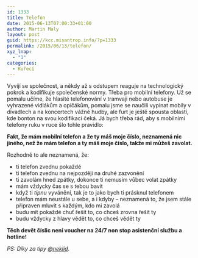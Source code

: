 ```yaml
---
id: 1333
title: Telefon
date: 2015-06-13T07:00:33+01:00
author: Martin Maly
layout: post
guid: https://kcc.misantrop.info/?p=1333
permalink: /2015/06/13/telefon/
xyz_lnap:
  - "1"
categories:
  - Kuřecí
---
```

Vyvíjí se společnost, a někdy až s odstupem reaguje na technologický pokrok a kodifikuje společenské normy. Třeba pro mobilní telefony. Už se pomalu učíme, že hlasité telefonování v tramvaji nebo autobuse je vyhrazené vidlákům a opičákům, pomalu jsme se naučili vypínat mobily v divadlech a na koncertech vážné hudby, ale furt je ještě spousta oblastí, kde bonton na svou kodifikaci čeká. Já bych třeba rád, aby s mobilními telefony ruku v ruce šlo tohle pravidlo:

 **Fakt, že mám mobilní telefon a že ty máš moje číslo, neznamená nic jiného, než že mám telefon a ty máš moje číslo, takže mi můžeš zavolat.**

Rozhodně to ale neznamená, že:

  * ti telefon zvednu pokaždé
  * ti telefon zvednu na nejpozději na druhé zazvonění
  * ti zavolám hned zpátky, dokonce ti nemusím vůbec volat zpátky
  * mám vždycky čas se s tebou bavit
  * když ti _típnu_ vyvánění, tak je to jako bych ti prásknul telefonem
  * telefon mám neustále u sebe, a i kdyby &#8211; neznamená to, že jsem stále připraven mluvit s každým, kdo mi zavolá
  * budu mít pokaždé chuť řešit to, co chceš zrovna řešit ty
  * budu vždycky z hlavy vědět to, co chceš vědět ty

**Těch devět číslic není voucher na 24/7 non stop asistenční službu a hotline!**

_PS: Díky za tipy [@neklid](https://twitter.com/neklid/status/609675957008527361)._